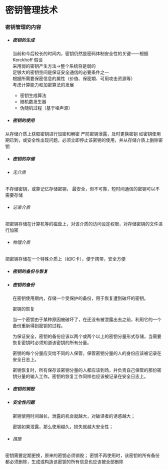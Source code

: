 # 密钥管理技术

### 密钥管理的内容

* ##### 密钥的生成

  当前和今后较长的时间内，密钥仍然是密码体制安全性的关键——根据Kerckhoff 假设  
  采用弱的密钥产生方法-&gt;整个系统将是弱的  
  足够大的密钥空间是保证安全通信的必要条件之一  
  根据所需要保密信息的属性（价值、保密期、可用攻击资源等）  
  考虑计算能力和加密算法的发展

  * 密钥生成算法
  * 随机数发生器
  * 伪随机过程（基于噪声源）

* ##### 密钥的使用
从存储介质上获取密钥进行加密和解密
  严防密钥泄露，及时更换密钥
  如密钥使用期已到，或安全性出现问题，必须立即停止该密钥的使用，并从存储介质上删除密钥

* ##### 密钥的存储
 * ###### 无介质
  不存储密钥，或靠记忆存储密钥，  最安全，但不可靠，短时间通信的密钥可以不需要存储
 * ######  记录介质
  把密钥存储在计算机等的磁盘上，对该介质的访问设定权限，对存储密钥的文件进行加密

 * ######  物理介质
  把密钥存储在一个特殊介质上（如IC卡），便于携带，安全方便

* ##### 密钥的备份与恢复
* ##### 密钥的备份

  在密钥使用期内，存储一个受保护的备份，用于恢复遭到破坏的密钥。

  密钥的恢复

  当一个密钥由于某种原因被破坏了，在还没有被泄露出去之前，利用它的一个备份重新得到密钥的过程。

  为保证安全，密钥的备份应该以两个或两个以上的密钥分量形式存储，当需要恢复密钥时必须知道该密钥的所有分量。

  密钥的每个分量应交给不同的人保管，保管密钥分量的人的身份应该被记录在安全日志上。

  密钥恢复时，所有保存该密钥分量的人都应该到场，并负责自己保管的那份密钥分量的输入工作。密钥的恢复工作同样也应该被记录在安全日志上。

* ##### 密钥的销毁
* ##### 安全性问题

  密钥使用时间越长，泄露的机会就越大，对破译者的诱惑越大；

  密钥如果泄露，那么使用越久，损失就越大安全性；

 * ######  措施
  密钥需要定期更换，原来的密钥必须销毁；
  密钥不再使用时，该密钥的所有备份都必须删除，生成或构造该密钥的所有信息也应该被全部删除



